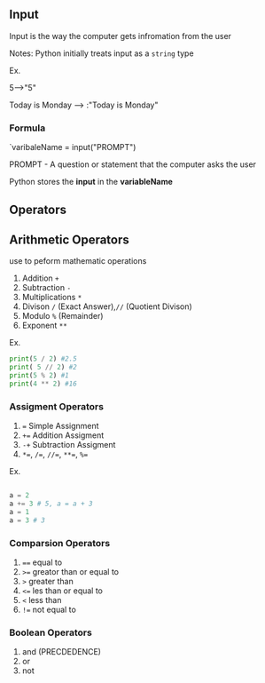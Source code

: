 ## Input
Input is the way the computer gets infromation from the user 

Notes: Python initially treats input as a `string` type

Ex.

5-->"5"

Today is Monday --> :"Today is Monday"

### Formula
`varibaleName = input("PROMPT")

PROMPT - A question or statement that the computer asks the user

Python stores the __input__ in the __variableName__

## Operators
## Arithmetic Operators
use to peform
mathematic operations

1. Addition `+`
2. Subtraction `-`
3. Multiplications `*`
4. Divison `/` (Exact Answer),`//` (Quotient Divison)
5. Modulo `%` (Remainder)
6. Exponent `**`

Ex.
```python # Code Black
print(5 / 2) #2.5
print( 5 // 2) #2
print(5 % 2) #1
print(4 ** 2) #16
```
### Assigment Operators

1. `=` Simple Assignment
2. `+=` Addition Assigment
3. `-+` Subtraction Assigment
4. `*=`, `/=`, `//=`, `**=`, `%=`

Ex.
```python

a = 2
a += 3 # 5, a = a + 3
a = 1 
a = 3 # 3
```

### Comparsion Operators

1. `==` equal to
2. `>=` greator than or equal to
3. `>` greater than
4. `<=` les than or equal to
5. `<` less than
6. `!=` not equal to

### Boolean Operators
1. and (PRECDEDENCE)
2. or
3. not

